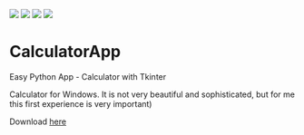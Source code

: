 ![](https://img.shields.io/github/release-date/YOurun-Proger/CalculatorApp)
![](https://img.shields.io/github/v/release/Yourun-Proger/CalculatorApp)
![](https://img.shields.io/github/v/tag/Yourun-Proger/CalculatorApp)
![](https://img.shields.io/github/downloads/Yourun-Proger/CalculatorApp/total)
# CalculatorApp
Easy Python App -  Calculator with Tkinter

Calculator for Windows. It is not very beautiful and sophisticated, but for me this first experience is very important)

Download [here](https://github.com/Yourun-proger/CalculatorApp/releases/download/v1.0/calculator.exe)
